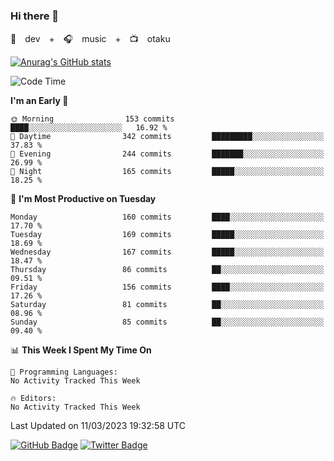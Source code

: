 ### Hi there 👋

🚀　dev　+　🎧　music　+　📺　otaku


[![Anurag's GitHub stats](https://github-readme-stats.vercel.app/api?username=koheitasaka&count_private=true&show_icons=true&theme=monokai)](https://github.com/koheitasaka/github-readme-stats)

<!--START_SECTION:waka-->
![Code Time](http://img.shields.io/badge/Code%20Time-1%2C161%20hrs%2023%20mins-blue)

**I'm an Early 🐤** 

```text
🌞 Morning                153 commits         ████░░░░░░░░░░░░░░░░░░░░░   16.92 % 
🌆 Daytime                342 commits         █████████░░░░░░░░░░░░░░░░   37.83 % 
🌃 Evening                244 commits         ███████░░░░░░░░░░░░░░░░░░   26.99 % 
🌙 Night                  165 commits         █████░░░░░░░░░░░░░░░░░░░░   18.25 % 
```
📅 **I'm Most Productive on Tuesday** 

```text
Monday                   160 commits         ████░░░░░░░░░░░░░░░░░░░░░   17.70 % 
Tuesday                  169 commits         █████░░░░░░░░░░░░░░░░░░░░   18.69 % 
Wednesday                167 commits         █████░░░░░░░░░░░░░░░░░░░░   18.47 % 
Thursday                 86 commits          ██░░░░░░░░░░░░░░░░░░░░░░░   09.51 % 
Friday                   156 commits         ████░░░░░░░░░░░░░░░░░░░░░   17.26 % 
Saturday                 81 commits          ██░░░░░░░░░░░░░░░░░░░░░░░   08.96 % 
Sunday                   85 commits          ██░░░░░░░░░░░░░░░░░░░░░░░   09.40 % 
```


📊 **This Week I Spent My Time On** 

```text
💬 Programming Languages: 
No Activity Tracked This Week

🔥 Editors: 
No Activity Tracked This Week
```


 Last Updated on 11/03/2023 19:32:58 UTC
<!--END_SECTION:waka-->

[![GitHub Badge](https://img.shields.io/badge/GitHub-100000?style=for-the-badge&logo=github&logoColor=white)](https://github.com/koheitasaka)
[![Twitter Badge](https://img.shields.io/badge/Twitter-1DA1F2?style=for-the-badge&logo=twitter&logoColor=white)](https://twitter.com/sleep_asleep_)
